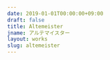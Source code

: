 ```yaml
---
date: 2019-01-01T00:00:00+09:00
draft: false
title: Altemeister
jname: アルテマイスター
layout: works
slug: altemeister
---
```


